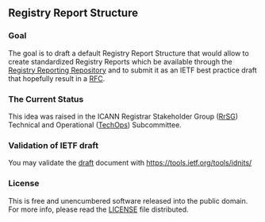 ## Registry Report Structure

### Goal
The goal is to draft a default Registry Report Structure that would allow to create standardized Registry Reports which be available through the [Registry Reporting Repository] and to submit it as an IETF best practice draft that hopefully result in a [RFC].

### The Current Status
This idea was raised in the ICANN Registrar Stakeholder Group ([RrSG]) Technical and Operational ([TechOps]) Subcommittee.

### Validation of IETF draft
You may validate the [draft] document with https://tools.ietf.org/tools/idnits/

### License
This is free and unencumbered software released into the public domain. For more info, please read the [LICENSE] file distributed.

[ICANN]: https://www.ietf.org
[RFC]: https://en.wikipedia.org/wiki/Request_for_Comments
[RrSG]: http://icannregistrars.org
[TechOps]: http://icannregistrars.org/techops-sub-committee/
[LICENSE]: /LICENSE
[Registry Reporting Repository]: https://github.com/seitsu/registry-reporting-repository
[draft]: /draft-mcpherson-sattler-registry-report-structure.txt
